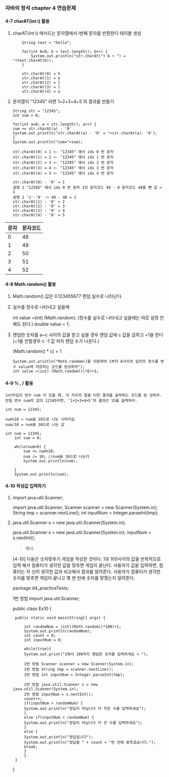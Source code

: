### 자바의 정석 chapter 4 연습문제

#### 4-7 charAT(int i) 활용

1.  charAT(int i) 메서드는 문자열에서 i번째 문자를 반환한다
    테이블 생성

        	String text = "hello";

        	for(int b=0; b < text.length(); b++) {
        		System.out.println("str.charAt("+ b + ") = "+text.charAt(b));
        	}

            str.charAt(0) = h
            str.charAt(1) = e
            str.charAt(2) = l
            str.charAt(3) = l
            str.charAt(4) = o

2.  문자열이 "12345" 라면 1+2+3+4+5 의 결과를 만들기

        String str = "12345";
        int sum = 0;

        for(int a=0; a < str.length(); a++) {
        sum += str.charAt(a) - '0'
        System.out.println("str.charAt(a) - '0' = "+str.charAt(a)- '0');
        }
        System.out.println("sum="+sum);

        str.charAt(0) = 1 <- "12345" 에서 idx 0 번 문자
        str.charAt(1) = 2 <- "12345" 에서 idx 1 번 문자
        str.charAt(2) = 3 <- "12345" 에서 idx 2 번 문자
        str.charAt(3) = 4 <- "12345" 에서 idx 3 번 문자
        str.charAt(4) = 5 <- "12345" 에서 idx 4 번 문자

        str.charAt(0) - '0' = 1
        설명 1 "12345" 에서 idx 0 번 문자 1의 문자코드 49 - 0 문자코드 48을 뺀 값 = 1
        설명 2 '1'-'0' -> 49 - 48 = 1
        str.charAt(1) - '0' = 2
        str.charAt(2) - '0' = 3
        str.charAt(3) - '0' = 4
        str.charAt(4) - '0' = 5

| 문자 | 문자코드 |
| ---- | -------- |
| 0    | 48       |
| 1    | 49       |
| 2    | 50       |
| 3    | 51       |
| 4    | 52       |

#### 4-8 Math.random() 활용

1.  Math.random() 값은 0.123455677 랜덤 실수로 나타난다.
2.  실수를 정수로 나타내고 싶을때

    int value =(int) (Math.random);
    (정수를 실수로 나타내고 싶을때는 따로 설정 안해도 된다.)
    double value = 1;

3.  랜덤한 숫자를 a~c 사이의 값을 받고 싶을 경우 랜덤 값에 c 값을 곱하고 +1을 한다 (+1을 안할경우 c -1 값 까지 랜덤 수가 나온다.)

    (Math.random() \* c) + 1

        System.out.println("Math.random()을 이용하여 1부터 6사이의 임의의 정수를 변수 value에 저장하는 코드를 완성하라");
        int value =(int) (Math.random()\*6)+1;

#### 4-9 % , / 활용

    int타입의 변수 num 이 있을 때, 각 자리의 합을 더한 결과를 출력하는 코드를 완 성하라.
    만일 변수 num의 값이 12345라면, ‘1+2+3+4+5’의 결과인 15를 출력하라.

    int num = 12345;

    num%10 = num을 10으로 나눈 나머지값
    num/10 = num을 10으로 나눈 값

    int num = 12345;
    	int sum = 0;

    	while(num>0) {
    		sum += num%10;
    		num /= 10; //num을 10으로 나눈다
    		System.out.println(num);

    	}
    	System.out.println(sum);

#### 4-10 작성값 입력하기

1.  import java.util.Scanner;

    import java.util.Scanner;
    Scanner scanner = new Scanner(System.in);
    String tmp = scanner.nextLine();
    int inputNum = Integer.parseInt(tmp);

2.  java.util.Scanner s = new java.util.Scanner(System.in);

    java.util.Scanner s = new java.util.Scanner(System.in);
    inputNum = s.nextInt();

    > 예시

    [4-10] 다음은 숫자맞추기 게임을 작성한 것이다.
    1과 100사이의 값을 반복적으로 입력 해서 컴퓨터가 생각한 값을 맞추면 게임이 끝난다.
    사용자가 값을 입력하면, 컴퓨터는 자 신이 생각한 값과 비교해서 결과를 알려준다.
    사용자가 컴퓨터가 생각한 숫자를 맞추면 게임이 끝나고 몇 번 만에 숫자를 맞췄는지 알려준다.

    package d4_practiceTests;

    1번 방법 import java.util.Scanner;

    public class Ex10 {

         public static void main(String[] args) {

             int randomNum = (int)(Math.random()*100)+1;
             System.out.println(randomNum);
             int count = 0;
             int inputNum = 0;

             while(true){
             System.out.print("1에서 100까지 랜덤한 숫자를 입력하세요 > ");

             1번 방법 Scanner scanner = new Scanner(System.in);
             1번 방법 String tmp = scanner.nextLine();
             1번 방법 int inputNum = Integer.parseInt(tmp);

             2번 방법 java.util.Scanner s = new java.util.Scanner(System.in);
             2번 방법 inputNum = s.nextInt();
             count++;
             if(inputNum > randomNum) {
             System.out.println("정답이 아닙니다 더 작은 수를 입력하세요");
             }
             else if(inputNum < randomNum) {
             System.out.println("정답이 아닙니다 더 큰 수를 입력하세요");
             }
             else {
             System.out.println("정답입니다");
             System.out.println("정답을 " + count + "번 만에 맞추셨습니다.");
             break;
             }
             }
         }

    }
